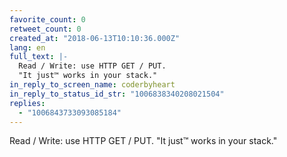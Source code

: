 ```yaml
---
favorite_count: 0
retweet_count: 0
created_at: "2018-06-13T10:10:36.000Z"
lang: en
full_text: |-
  Read / Write: use HTTP GET / PUT. 
  "It just™️ works in your stack."
in_reply_to_screen_name: coderbyheart
in_reply_to_status_id_str: "1006838340208021504"
replies:
  - "1006843733093085184"
---
```


Read / Write: use HTTP GET / PUT. "It just™️ works in your stack."
